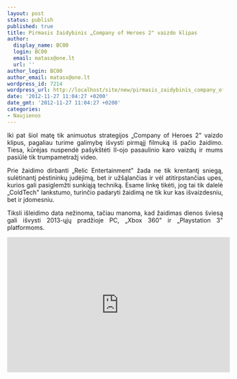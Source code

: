```yaml
---
layout: post
status: publish
published: true
title: Pirmasis žaidybinis „Company of Heroes 2" vaizdo klipas
author:
  display_name: BC00
  login: BC00
  email: matasx@one.lt
  url: ''
author_login: BC00
author_email: matasx@one.lt
wordpress_id: 7214
wordpress_url: http://localhost/site/new/pirmasis_zaidybinis_company_of_heroes_2_vaizdo_klipas/
date: '2012-11-27 11:04:27 +0200'
date_gmt: '2012-11-27 11:04:27 +0200'
categories:
- Naujienos
---
```

<p style="text-align: justify;">
	Iki pat &scaron;iol matę tik animuotus strategijos &bdquo;Company of Heroes 2&quot; vaizdo klipus, pagaliau turime galimybę i&scaron;vysti pirmąjį filmuką i&scaron; pačio žaidimo. Tiesa, kūrėjas nuspendė pa&scaron;yk&scaron;tėti II-ojo pasaulinio karo vaizdų ir mums pasiūlė tik trumpametražį video.</p>
<p style="text-align: justify;">
	Prie žaidimo dirbanti &bdquo;Relic Entertainment&quot; žada ne tik krentantį sniegą, sulėtinantį pėstininkų judėjimą, bet ir už&scaron;ąlančias ir vėl atitirpstančias upes, kurios gali pasiglemžti sunkiąją techniką. Esame linkę tikėti, jog tai tik dalelė &bdquo;ColdTech&quot; lankstumo, turinčio padaryti žaidimą ne tik kur kas i&scaron;vaizdesniu, bet ir įdomesniu.</p>
<p style="text-align: justify;">
	Tiksli i&scaron;leidimo data nežinoma, tačiau manoma, kad žaidimas dienos &scaron;viesą gali i&scaron;vysti 2013-ųjų pradžioje PC, &bdquo;Xbox 360&quot; ir &bdquo;Playstation 3&quot; platformoms.</p>
<p style="text-align: justify;">
	<iframe allowfullscreen="" frameborder="0" height="315" src="http://www.youtube.com/embed/FBgmbxQLUbw" width="520"></iframe></p>
